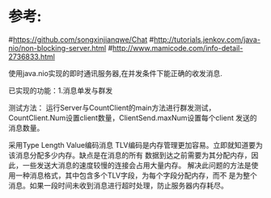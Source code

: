 # 参考:
#https://github.com/songxinjianqwe/Chat
#http://tutorials.jenkov.com/java-nio/non-blocking-server.html
#http://www.mamicode.com/info-detail-2736833.html

使用java.nio实现的即时通讯服务器,在并发条件下能正确的收发消息.

已实现的功能：1.消息单发与群发

测试方法：
运行Server与CountClient的main方法进行群发测试，CountClient.Num设置client数量，ClientSend.maxNum设置每个client
发送的消息数量。

采用Type Length Value编码消息
TLV编码是内存管理更加容易。立即就知道要为该消息分配多少内存。缺点是在消息的所有
数据到达之前需要为其分配内存，因此，一些发送大消息的速度较慢的连接会占用大量内存。
解决此问题的方法是使用一种消息格式，其中包含多个TLV字段，为每个字段分配内存，而不
是为整个消息。如果一段时间未收到消息进行超时处理，防止服务器内存耗尽。


